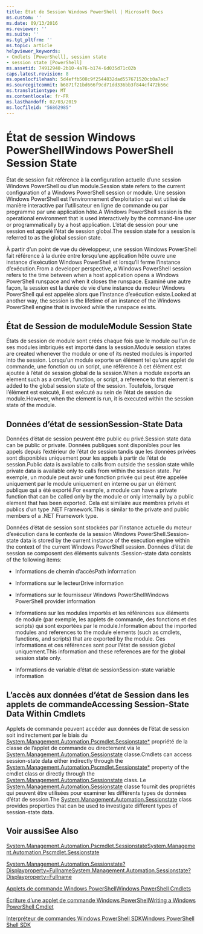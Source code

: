 ```yaml
---
title: État de Session Windows PowerShell | Microsoft Docs
ms.custom: ''
ms.date: 09/13/2016
ms.reviewer: ''
ms.suite: ''
ms.tgt_pltfrm: ''
ms.topic: article
helpviewer_keywords:
- Cmdlets [PowerShell], session state
- session state [PowerShell]
ms.assetid: 74912940-2b10-4a76-b174-6d035d71c02b
caps.latest.revision: 8
ms.openlocfilehash: 5d4effb508c9f2544832dad557671520cb0a7ac7
ms.sourcegitcommit: b6871f21bd666f9cd71dd336bb3f844cf472b56c
ms.translationtype: MT
ms.contentlocale: fr-FR
ms.lasthandoff: 02/03/2019
ms.locfileid: "56862985"
---
```

# <a name="windows-powershell-session-state"></a><span data-ttu-id="2d0be-102">État de session Windows PowerShell</span><span class="sxs-lookup"><span data-stu-id="2d0be-102">Windows PowerShell Session State</span></span>

<span data-ttu-id="2d0be-103">État de session fait référence à la configuration actuelle d’une session Windows PowerShell ou d’un module.</span><span class="sxs-lookup"><span data-stu-id="2d0be-103">Session state refers to the current configuration of a Windows PowerShell session or module.</span></span> <span data-ttu-id="2d0be-104">Une session Windows PowerShell est l’environnement d’exploitation qui est utilisé de manière interactive par l’utilisateur en ligne de commande ou par programme par une application hôte.</span><span class="sxs-lookup"><span data-stu-id="2d0be-104">A Windows PowerShell session is the operational environment that is used interactively by the command-line user or programmatically by a host application.</span></span> <span data-ttu-id="2d0be-105">L’état de session pour une session est appelé l’état de session global.</span><span class="sxs-lookup"><span data-stu-id="2d0be-105">The session state for a session is referred to as the global session state.</span></span>

<span data-ttu-id="2d0be-106">À partir d’un point de vue du développeur, une session Windows PowerShell fait référence à la durée entre lorsqu’une application hôte ouvre une instance d’exécution Windows PowerShell et lorsqu’il ferme l’instance d’exécution.</span><span class="sxs-lookup"><span data-stu-id="2d0be-106">From a developer perspective, a Windows PowerShell session refers to the time between when a host application opens a Windows PowerShell runspace and when it closes the runspace.</span></span> <span data-ttu-id="2d0be-107">Examiné une autre façon, la session est la durée de vie d’une instance du moteur Windows PowerShell qui est appelée alors que l’instance d’exécution existe.</span><span class="sxs-lookup"><span data-stu-id="2d0be-107">Looked at another way, the session is the lifetime of an instance of the Windows PowerShell engine that is invoked while the runspace exists.</span></span>

## <a name="module-session-state"></a><span data-ttu-id="2d0be-108">État de Session de module</span><span class="sxs-lookup"><span data-stu-id="2d0be-108">Module Session State</span></span>

<span data-ttu-id="2d0be-109">États de session de module sont créés chaque fois que le module ou l’un de ses modules imbriqués est importé dans la session.</span><span class="sxs-lookup"><span data-stu-id="2d0be-109">Module session states are created whenever the module or one of its nested modules is imported into the session.</span></span> <span data-ttu-id="2d0be-110">Lorsqu’un module exporte un élément tel qu’une applet de commande, une fonction ou un script, une référence à cet élément est ajoutée à l’état de session global de la session.</span><span class="sxs-lookup"><span data-stu-id="2d0be-110">When a module exports an element such as a cmdlet, function, or script, a reference to that element is added to the global session state of the session.</span></span> <span data-ttu-id="2d0be-111">Toutefois, lorsque l’élément est exécuté, il est exécuté au sein de l’état de session du module.</span><span class="sxs-lookup"><span data-stu-id="2d0be-111">However, when the element is run, it is executed within the session state of the module.</span></span>

## <a name="session-state-data"></a><span data-ttu-id="2d0be-112">Données d’état de session</span><span class="sxs-lookup"><span data-stu-id="2d0be-112">Session-State Data</span></span>

<span data-ttu-id="2d0be-113">Données d’état de session peuvent être public ou privé.</span><span class="sxs-lookup"><span data-stu-id="2d0be-113">Session state data can be public or private.</span></span> <span data-ttu-id="2d0be-114">Données publiques sont disponibles pour les appels depuis l’extérieur de l’état de session tandis que les données privées sont disponibles uniquement pour les appels à partir de l’état de session.</span><span class="sxs-lookup"><span data-stu-id="2d0be-114">Public data is available to calls from outside the session state while private data is available only to calls from within the session state.</span></span> <span data-ttu-id="2d0be-115">Par exemple, un module peut avoir une fonction privée qui peut être appelée uniquement par le module uniquement en interne ou par un élément publique qui a été exporté.</span><span class="sxs-lookup"><span data-stu-id="2d0be-115">For example, a module can have a private function that can be called only by the module or only internally by a public element that has been exported.</span></span> <span data-ttu-id="2d0be-116">Cela est similaire aux membres privés et publics d’un type .NET Framework.</span><span class="sxs-lookup"><span data-stu-id="2d0be-116">This is similar to the private and public members of a .NET Framework type.</span></span>

<span data-ttu-id="2d0be-117">Données d’état de session sont stockées par l’instance actuelle du moteur d’exécution dans le contexte de la session Windows PowerShell.</span><span class="sxs-lookup"><span data-stu-id="2d0be-117">Session-state data is stored by the current instance of the execution engine within the context of the current Windows PowerShell session.</span></span> <span data-ttu-id="2d0be-118">Données d’état de session se composent des éléments suivants :</span><span class="sxs-lookup"><span data-stu-id="2d0be-118">Session-state data consists of the following items:</span></span>

- <span data-ttu-id="2d0be-119">Informations de chemin d’accès</span><span class="sxs-lookup"><span data-stu-id="2d0be-119">Path information</span></span>

- <span data-ttu-id="2d0be-120">Informations sur le lecteur</span><span class="sxs-lookup"><span data-stu-id="2d0be-120">Drive information</span></span>

- <span data-ttu-id="2d0be-121">Informations sur le fournisseur Windows PowerShell</span><span class="sxs-lookup"><span data-stu-id="2d0be-121">Windows PowerShell provider information</span></span>

- <span data-ttu-id="2d0be-122">Informations sur les modules importés et les références aux éléments de module (par exemple, les applets de commande, des fonctions et des scripts) qui sont exportées par le module.</span><span class="sxs-lookup"><span data-stu-id="2d0be-122">Information about the imported modules and references to the module elements (such as cmdlets, functions, and scripts) that are exported by the module.</span></span> <span data-ttu-id="2d0be-123">Ces informations et ces références sont pour l’état de session global uniquement.</span><span class="sxs-lookup"><span data-stu-id="2d0be-123">This information and these references are for the global session state only.</span></span>

- <span data-ttu-id="2d0be-124">Informations de variable d’état de session</span><span class="sxs-lookup"><span data-stu-id="2d0be-124">Session-state variable information</span></span>

## <a name="accessing-session-state-data-within-cmdlets"></a><span data-ttu-id="2d0be-125">L’accès aux données d’état de Session dans les applets de commande</span><span class="sxs-lookup"><span data-stu-id="2d0be-125">Accessing Session-State Data Within Cmdlets</span></span>

<span data-ttu-id="2d0be-126">Applets de commande peuvent accéder aux données de l’état de session soit indirectement par le biais du [System.Management.Automation.Pscmdlet.Sessionstate\*](/dotnet/api/System.Management.Automation.PSCmdlet.SessionState) propriété de la classe de l’applet de commande ou directement via le [ System.Management.Automation.Sessionstate](/dotnet/api/System.Management.Automation.SessionState) classe.</span><span class="sxs-lookup"><span data-stu-id="2d0be-126">Cmdlets can access session-state data either indirectly through the [System.Management.Automation.Pscmdlet.Sessionstate\*](/dotnet/api/System.Management.Automation.PSCmdlet.SessionState) property of the cmdlet class or directly through the [System.Management.Automation.Sessionstate](/dotnet/api/System.Management.Automation.SessionState) class.</span></span> <span data-ttu-id="2d0be-127">Le [System.Management.Automation.Sessionstate](/dotnet/api/System.Management.Automation.SessionState) classe fournit des propriétés qui peuvent être utilisées pour examiner les différents types de données d’état de session.</span><span class="sxs-lookup"><span data-stu-id="2d0be-127">The [System.Management.Automation.Sessionstate](/dotnet/api/System.Management.Automation.SessionState) class provides properties that can be used to investigate different types of session-state data.</span></span>

## <a name="see-also"></a><span data-ttu-id="2d0be-128">Voir aussi</span><span class="sxs-lookup"><span data-stu-id="2d0be-128">See Also</span></span>

[<span data-ttu-id="2d0be-129">System.Management.Automation.Pscmdlet.Sessionstate</span><span class="sxs-lookup"><span data-stu-id="2d0be-129">System.Management.Automation.Pscmdlet.Sessionstate</span></span>](/dotnet/api/System.Management.Automation.PSCmdlet.SessionState)

[<span data-ttu-id="2d0be-130">System.Management.Automation.Sessionstate?Displayproperty=Fullname</span><span class="sxs-lookup"><span data-stu-id="2d0be-130">System.Management.Automation.Sessionstate?Displayproperty=Fullname</span></span>](/dotnet/api/System.Management.Automation.SessionState)

[<span data-ttu-id="2d0be-131">Applets de commande Windows PowerShell</span><span class="sxs-lookup"><span data-stu-id="2d0be-131">Windows PowerShell Cmdlets</span></span>](./cmdlet-overview.md)

[<span data-ttu-id="2d0be-132">Écriture d’une applet de commande Windows PowerShell</span><span class="sxs-lookup"><span data-stu-id="2d0be-132">Writing a Windows PowerShell Cmdlet</span></span>](./writing-a-windows-powershell-cmdlet.md)

[<span data-ttu-id="2d0be-133">Interpréteur de commandes Windows PowerShell SDK</span><span class="sxs-lookup"><span data-stu-id="2d0be-133">Windows PowerShell Shell SDK</span></span>](../windows-powershell-reference.md)

